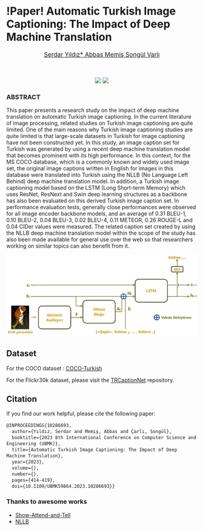 # !Paper! Automatic Turkish Image Captioning: The Impact of Deep Machine Translation

<font size='3'> <p align="center">
    <a href='https://scholar.google.com/citations?user=sl1KrkYAAAAJ&hl=tr'> Serdar Yıldız* </a> 
    <a href='https://scholar.google.com/citations?user=4_OxlcsAAAAJ&hl=tr'> Abbas Memiş </a>
    <a href='https://scholar.google.com/citations?user=DaCI6_YAAAAJ&hl=tr'> Songül Varlı </a>
</p></font>

<p align="center">
    <br />
    <br />
    <a href='https://ieeexplore.ieee.org/document/10286693'><img src='https://img.shields.io/badge/Paper-IEEE-blue'></a>
    <a href="https://opensource.org/licenses/MIT"><img src="https://img.shields.io/badge/License-MIT-yellow.svg"></a>
</p>



### ABSTRACT

This paper presents a research study on the impact of deep machine translation on automatic Turkish image captioning. In the current literature of image processing, related studies on Turkish image captioning are quite limited. One of the main reasons why Turkish image captioning studies are quite limited is that large-scale datasets in Turkish for image captioning have not been constructed yet. In this study, an image caption set for Turkish was generated by using a recent deep machine translation model that becomes prominent with its high performance. In this context, for the MS COCO database, which is a commonly known and widely used image set, the original image captions written in English for images in this database were translated into Turkish using the NLLB (No Language Left Behind) deep machine translation model. In addition, a Turkish image captioning model based on the LSTM (Long Short-term Memory) which uses ResNet, ResNext and Swin deep learning structures as a backbone has also been evaluated on this derived Turkish image caption set. In performance evaluation tests, generally close performances were observed for all image encoder backbone models, and an average of 0.31 BLEU-1, 0.10 BLEU-2, 0.04 BLEU-3, 0.02 BLEU-4, 0.11 METEOR, 0.26 ROUGE-L and 0.04 CIDer values were measured. The related caption set created by using the NLLB deep machine translation model within the scope of the study has also been made available for general use over the web so that researchers working on similar topics can also benefit from it.

![fig_model.png](fig%2Ffig_model.png)


## Dataset

For the COCO dataset : [COCO-Turkish](https://drive.google.com/drive/folders/1PCzi75UazH2orE1vYb1pNik3Ogjl5Zzi?usp=sharing)

For the Flickr30k dataset, please visit the [TRCaptionNet](https://github.com/serdaryildiz/TRCaptionNet) repository.


## Citation

If you find our work helpful, please cite the following paper:

```
@INPROCEEDINGS{10286693,
  author={Yıldız, Serdar and Memiş, Abbas and Çarlı, Songül},
  booktitle={2023 8th International Conference on Computer Science and Engineering (UBMK)}, 
  title={Automatic Turkish Image Captioning: The Impact of Deep Machine Translation}, 
  year={2023},
  volume={},
  number={},
  pages={414-419},
  doi={10.1109/UBMK59864.2023.10286693}}
```

### Thanks to awesome works

- [Show-Attend-and-Tell](https://github.com/sgrvinod/a-PyTorch-Tutorial-to-Image-Captioning)
- [NLLB](https://github.com/gordicaleksa/Open-NLLB)
